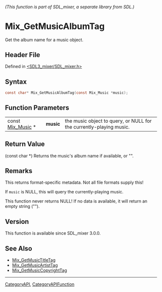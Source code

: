 ###### (This function is part of SDL_mixer, a separate library from SDL.)
# Mix_GetMusicAlbumTag

Get the album name for a music object.

## Header File

Defined in [<SDL3_mixer/SDL_mixer.h>](https://github.com/libsdl-org/SDL_mixer/blob/main/include/SDL3_mixer/SDL_mixer.h)

## Syntax

```c
const char* Mix_GetMusicAlbumTag(const Mix_Music *music);
```

## Function Parameters

|                                |           |                                                                     |
| ------------------------------ | --------- | ------------------------------------------------------------------- |
| const [Mix_Music](Mix_Music) * | **music** | the music object to query, or NULL for the currently-playing music. |

## Return Value

(const char *) Returns the music's album name if available, or "".

## Remarks

This returns format-specific metadata. Not all file formats supply this!

If `music` is NULL, this will query the currently-playing music.

This function never returns NULL! If no data is available, it will return
an empty string ("").

## Version

This function is available since SDL_mixer 3.0.0.

## See Also

- [Mix_GetMusicTitleTag](Mix_GetMusicTitleTag)
- [Mix_GetMusicArtistTag](Mix_GetMusicArtistTag)
- [Mix_GetMusicCopyrightTag](Mix_GetMusicCopyrightTag)

----
[CategoryAPI](CategoryAPI), [CategoryAPIFunction](CategoryAPIFunction)

